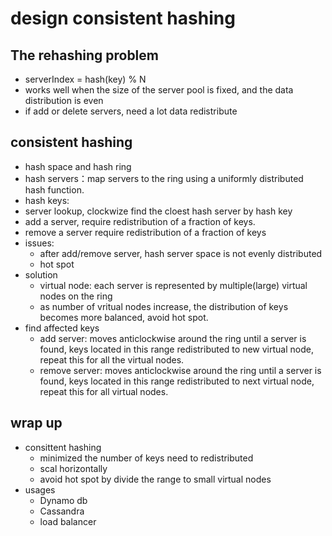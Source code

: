# design consistent hashing

## The rehashing problem
- serverIndex = hash(key) % N
- works well when the size of the server pool is fixed, and the data distribution is even
- if add or delete servers, need a lot data redistribute

## consistent hashing
- hash space and hash ring
- hash servers：map servers to the ring using a uniformly distributed hash function.
- hash keys:
- server lookup, clockwize find the cloest hash server by hash key
- add a server, require redistribution of a fraction of keys.
- remove a server require redistribution of a fraction of keys
- issues:
  - after add/remove server, hash server space is not evenly distributed
  - hot spot
- solution
  - virtual node: each server is represented by multiple(large) virtual nodes on the ring
  - as number of vritual nodes increase, the distribution of keys becomes more balanced, avoid hot spot.
- find affected keys
  - add server: moves anticlockwise around the ring until a server is found, keys located in this range redistributed to new virtual node, repeat this for all the virtual nodes.
  - remove server: moves anticlockwise around the ring until a server is found, keys located in this range redistributed to next virtual node, repeat this for all virtual nodes.


## wrap up
- consittent hashing
  - minimized the number of keys need to redistributed 
  - scal horizontally
  - avoid hot spot by divide the range to small virtual nodes
- usages
  - Dynamo db
  - Cassandra
  - load balancer

